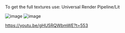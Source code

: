 To get the full textures use: Universal Render Pipeline/Lit


![image](https://github.com/user-attachments/assets/87fcd4d9-f8fc-4c70-a5c2-e2d1e322fa84)
![image](https://github.com/user-attachments/assets/c26af0b8-3ffc-4a3f-8da0-e6b341ec7b2f)


https://youtu.be/gHU5RQWbmWE?t=553
